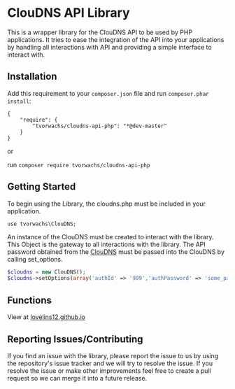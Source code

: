 ClouDNS API Library
===============================

This is a wrapper library for the ClouDNS API to be used by PHP applications. It tries to ease the integration of the API into your applications by handling all interactions with API and providing a simple interface to interact with.



Installation
-------------------------------
Add this requirement to your `composer.json` file and run `composer.phar install`:

    {
        "require": {
            "tvorwachs/cloudns-api-php": "*@dev-master"
        }
    }

or

run `composer require tvorwachs/cloudns-api-php`

Getting Started
-------------------------------
To begin using the Library, the cloudns.php must be included in your application.

```
use tvorwachs\ClouDNS;
```

An instance of the ClouDNS must be created to interact with the library. This Object is the gateway to all interactions with the library. The API password obtained from the [ClouDNS](https://www.cloudns.net/api-settings/) must be passed into the ClouDNS by calling set_options.

```php
$cloudns = new ClouDNS();
$cloudns->setOptions(array('authId' => '999','authPassword' => 'some_password', 'authType' => 'auth-id'));
```

Functions
-------------------------------

View at [lovelins12.github.io](https://lovelins12.github.io/cloudns-api-php/api)

Reporting Issues/Contributing
-------------------------------
If you find an issue with the library, please report the issue to us by using the repository's issue tracker and we will try to resolve the issue. If you resolve the issue or make other improvements feel free to create a pull request so we can merge it into a future release.
